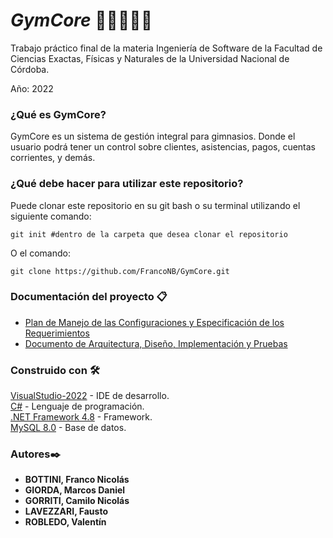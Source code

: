 # *GymCore* 💪🏼🏋🏻‍♂️
Trabajo práctico final de la materia Ingeniería de Software de la Facultad de Ciencias Exactas, Físicas y Naturales de la Universidad Nacional de Córdoba. 

Año: 2022

### **¿Qué es GymCore?**
GymCore es un sistema de gestión integral para gimnasios. Donde el usuario podrá tener un control sobre clientes, asistencias, pagos, cuentas corrientes, y demás.

### **¿Qué debe hacer para utilizar este repositorio?**
Puede clonar este repositorio en su git bash o su terminal utilizando el siguiente comando:

```
git init #dentro de la carpeta que desea clonar el repositorio
```
O el comando:
```
git clone https://github.com/FrancoNB/GymCore.git
```

### **Documentación del proyecto 📋**
* [Plan de Manejo de las Configuraciones y Especificación de los Requerimientos](https://docs.google.com/document/d/1gNIYFkrgnq-DQjq8rlAhcr1HoIXEehbKwcM8DGF94Ko/edit)
* [Documento de Arquitectura, Diseño, Implementación y Pruebas](https://docs.google.com/document/d/1XpX3T5TwiWNzS7dE7UjDC_5KEQve_HCsSVZCsgudXFQ/edit)


### **Construido con 🛠️**
[VisualStudio-2022](https://visualstudio.microsoft.com/es/vs/) - IDE de desarrollo.  
[C#](https://docs.microsoft.com/en-us/dotnet/csharp/tour-of-csharp/) - Lenguaje de programación.  
[.NET Framework 4.8](https://dotnet.microsoft.com/en-us/download/dotnet-framework/net48) - Framework.  
[MySQL 8.0](https://dev.mysql.com/doc/relnotes/mysql/8.0/en/) - Base de datos.  

### **Autores✒️**
* **BOTTINI, Franco Nicolás**
* **GIORDA, Marcos Daniel**
* **GORRITI, Camilo Nicolás**
* **LAVEZZARI, Fausto**
* **ROBLEDO, Valentín**

